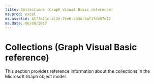 ```yaml
---
title: Collections (Graph Visual Basic reference)
ms.prod: excel
ms.assetid: 41ffa11c-a12e-7ee6-cb3a-6af1fdb67d12
ms.date: 06/08/2017
---
```



# Collections (Graph Visual Basic reference)

This section provides reference information about the collections in the Microsoft Graph object model.


